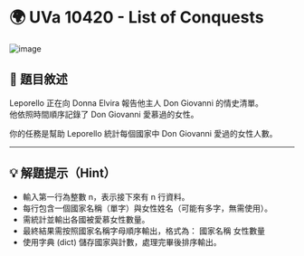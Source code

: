 # 🌍 UVa 10420 - List of Conquests
![image](https://github.com/user-attachments/assets/14aeb7d2-9329-47c8-a514-50aa85a32fc2)
## 📘 題目敘述

Leporello 正在向 Donna Elvira 報告他主人 Don Giovanni 的情史清單。  
他依照時間順序記錄了 Don Giovanni 愛慕過的女性。  

你的任務是幫助 Leporello 統計每個國家中 Don Giovanni 愛過的女性人數。

---

## 💡 解題提示（Hint）

- 輸入第一行為整數 n，表示接下來有 n 行資料。  
- 每行包含一個國家名稱（單字）與女性姓名（可能有多字，無需使用）。  
- 需統計並輸出各國被愛慕女性數量。  
- 最終結果需按照國家名稱字母順序輸出，格式為：  國家名稱 女性數量
- 使用字典 (dict) 儲存國家與計數，處理完畢後排序輸出。


